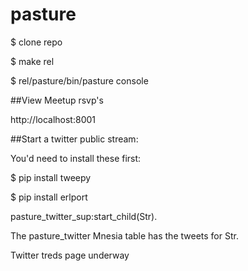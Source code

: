 pasture
=======

$ clone repo

$ make rel

$ rel/pasture/bin/pasture console

##View Meetup rsvp's 

http://localhost:8001

##Start a twitter public stream:

You'd need to install these first:

$ pip install tweepy

$ pip install erlport


pasture_twitter_sup:start_child(Str).

The pasture_twitter Mnesia table has the tweets for Str.

Twitter treds page underway 
